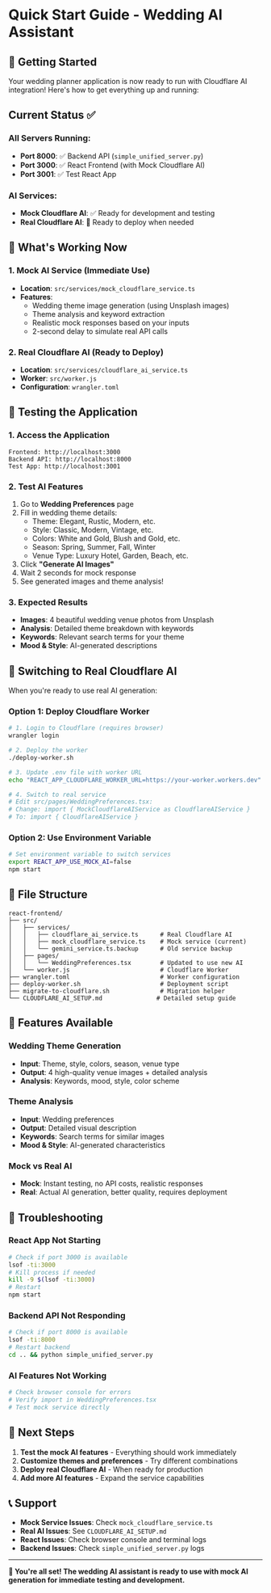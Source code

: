 # Quick Start Guide - Wedding AI Assistant

## 🚀 Getting Started

Your wedding planner application is now ready to run with Cloudflare AI integration! Here's how to get everything up and running:

## Current Status ✅

### **All Servers Running:**
- **Port 8000**: ✅ Backend API (`simple_unified_server.py`)
- **Port 3000**: ✅ React Frontend (with Mock Cloudflare AI)
- **Port 3001**: ✅ Test React App

### **AI Services:**
- **Mock Cloudflare AI**: ✅ Ready for development and testing
- **Real Cloudflare AI**: 🔄 Ready to deploy when needed

## 🎯 What's Working Now

### **1. Mock AI Service (Immediate Use)**
- **Location**: `src/services/mock_cloudflare_service.ts`
- **Features**: 
  - Wedding theme image generation (using Unsplash images)
  - Theme analysis and keyword extraction
  - Realistic mock responses based on your inputs
  - 2-second delay to simulate real API calls

### **2. Real Cloudflare AI (Ready to Deploy)**
- **Location**: `src/services/cloudflare_ai_service.ts`
- **Worker**: `src/worker.js`
- **Configuration**: `wrangler.toml`

## 🧪 Testing the Application

### **1. Access the Application**
```
Frontend: http://localhost:3000
Backend API: http://localhost:8000
Test App: http://localhost:3001
```

### **2. Test AI Features**
1. Go to **Wedding Preferences** page
2. Fill in wedding theme details:
   - Theme: Elegant, Rustic, Modern, etc.
   - Style: Classic, Modern, Vintage, etc.
   - Colors: White and Gold, Blush and Gold, etc.
   - Season: Spring, Summer, Fall, Winter
   - Venue Type: Luxury Hotel, Garden, Beach, etc.
3. Click **"Generate AI Images"**
4. Wait 2 seconds for mock response
5. See generated images and theme analysis!

### **3. Expected Results**
- **Images**: 4 beautiful wedding venue photos from Unsplash
- **Analysis**: Detailed theme breakdown with keywords
- **Keywords**: Relevant search terms for your theme
- **Mood & Style**: AI-generated descriptions

## 🔄 Switching to Real Cloudflare AI

When you're ready to use real AI generation:

### **Option 1: Deploy Cloudflare Worker**
```bash
# 1. Login to Cloudflare (requires browser)
wrangler login

# 2. Deploy the worker
./deploy-worker.sh

# 3. Update .env file with worker URL
echo "REACT_APP_CLOUDFLARE_WORKER_URL=https://your-worker.workers.dev" >> .env

# 4. Switch to real service
# Edit src/pages/WeddingPreferences.tsx:
# Change: import { MockCloudflareAIService as CloudflareAIService }
# To: import { CloudflareAIService }
```

### **Option 2: Use Environment Variable**
```bash
# Set environment variable to switch services
export REACT_APP_USE_MOCK_AI=false
npm start
```

## 📁 File Structure

```
react-frontend/
├── src/
│   ├── services/
│   │   ├── cloudflare_ai_service.ts      # Real Cloudflare AI
│   │   ├── mock_cloudflare_service.ts    # Mock service (current)
│   │   └── gemini_service.ts.backup      # Old service backup
│   ├── pages/
│   │   └── WeddingPreferences.tsx        # Updated to use new AI
│   └── worker.js                         # Cloudflare Worker
├── wrangler.toml                         # Worker configuration
├── deploy-worker.sh                      # Deployment script
├── migrate-to-cloudflare.sh              # Migration helper
└── CLOUDFLARE_AI_SETUP.md               # Detailed setup guide
```

## 🎨 Features Available

### **Wedding Theme Generation**
- **Input**: Theme, style, colors, season, venue type
- **Output**: 4 high-quality venue images + detailed analysis
- **Analysis**: Keywords, mood, style, color scheme

### **Theme Analysis**
- **Input**: Wedding preferences
- **Output**: Detailed visual description
- **Keywords**: Search terms for similar images
- **Mood & Style**: AI-generated characteristics

### **Mock vs Real AI**
- **Mock**: Instant testing, no API costs, realistic responses
- **Real**: Actual AI generation, better quality, requires deployment

## 🚨 Troubleshooting

### **React App Not Starting**
```bash
# Check if port 3000 is available
lsof -ti:3000
# Kill process if needed
kill -9 $(lsof -ti:3000)
# Restart
npm start
```

### **Backend API Not Responding**
```bash
# Check if port 8000 is available
lsof -ti:8000
# Restart backend
cd .. && python simple_unified_server.py
```

### **AI Features Not Working**
```bash
# Check browser console for errors
# Verify import in WeddingPreferences.tsx
# Test mock service directly
```

## 🎯 Next Steps

1. **Test the mock AI features** - Everything should work immediately
2. **Customize themes and preferences** - Try different combinations
3. **Deploy real Cloudflare AI** - When ready for production
4. **Add more AI features** - Expand the service capabilities

## 📞 Support

- **Mock Service Issues**: Check `mock_cloudflare_service.ts`
- **Real AI Issues**: See `CLOUDFLARE_AI_SETUP.md`
- **React Issues**: Check browser console and terminal logs
- **Backend Issues**: Check `simple_unified_server.py` logs

---

**🎉 You're all set! The wedding AI assistant is ready to use with mock AI generation for immediate testing and development.** 